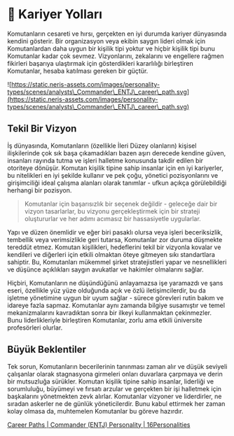 # 🎯 Kariyer Yolları

Komutanların cesareti ve hırsı, gerçekten en iyi durumda kariyer dünyasında kendini gösterir. Bir organizasyon veya ekibin saygın lideri olmak için Komutanlardan daha uygun bir kişilik tipi yoktur ve hiçbir kişilik tipi bunu Komutanlar kadar çok sevmez. Vizyonlarını, zekalarını ve engellere rağmen fikirleri başarıya ulaştırmak için gösterdikleri kararlılığı birleştiren Komutanlar, hesaba katılması gereken bir güçtür.

![https://static.neris-assets.com/images/personality-types/scenes/analysts\_Commander\_ENTJ\_career\_path.svg](https://static.neris-assets.com/images/personality-types/scenes/analysts\_Commander\_ENTJ\_career\_path.svg)

## Tekil Bir Vizyon

İş dünyasında, Komutanların (özellikle İleri Düzey olanların) kişisel ilişkilerinde çok sık başa çıkamadıkları bazen aşırı derecede kendine güven, insanları rayında tutma ve işleri halletme konusunda takdir edilen bir otoriteye dönüşür. Komutan kişilik tipine sahip insanlar için en iyi kariyerler, bu nitelikleri en iyi şekilde kullanır ve pek çoğu, yönetici pozisyonlarını ve girişimciliği ideal çalışma alanları olarak tanımlar - ufkun açıkça görülebildiği herhangi bir pozisyon.

> Komutanlar için başarısızlık bir seçenek değildir - geleceğe dair bir vizyon tasarlarlar, bu vizyonu gerçekleştirmek için bir strateji oluştururlar ve her adımı acımasız bir hassasiyetle uygularlar.

Yapı ve düzen önemlidir ve eğer biri pasaklı olursa veya işleri beceriksizlik, tembellik veya verimsizlikle geri tutarsa, Komutanlar zor duruma düşmekte tereddüt etmez. Komutan kişilikleri, hedeflerini tekil bir vizyonla kovalar ve kendileri ve diğerleri için etkili olmaktan öteye gitmeyen sıkı standartlara sahiptir. Bu, Komutanları mükemmel şirket stratejistleri yapar ve nesnellikleri ve düşünce açıklıkları saygın avukatlar ve hakimler olmalarını sağlar.

Hiçbiri, Komutanların ne düşündüğünü anlayamazsa işe yaramazdı ve şans eseri, özellikle yüz yüze olduğunda açık ve özlü iletişimcilerdir, bu da işletme yönetimine uygun bir uyum sağlar - sürece görevleri rutin bakım ve idareye fazla sapmaz. Komutanlar aynı zamanda bilgiye susamıştır ve temel mekanizmalarını kavradıktan sonra bir ilkeyi kullanmaktan çekinmezler. Bunu liderlikleriyle birleştiren Komutanlar, zorlu ama etkili üniversite profesörleri olurlar.

## Büyük Beklentiler

Tek sorun, Komutanların becerilerinin tanınması zaman alır ve düşük seviyeli çalışanlar olarak stagnasyona girmeleri onları duvarlara çarpmaya ve derin bir mutsuzluğa sürükler. Komutan kişilik tipine sahip insanlar, liderliği ve sorumluluğu, büyümeyi ve fırsatı arzular ve gerçekten bir işi halletmek için başkalarını yönetmekten zevk alırlar. Komutanlar vizyoner ve liderdirler, ne sıradan askerler ne de günlük yöneticilerdir. Bunu kabul ettirmek her zaman kolay olmasa da, muhtemelen Komutanlar bu göreve hazırdır.



[Career Paths | Commander (ENTJ) Personality | 16Personalities](https://www.16personalities.com/entj-careers)
